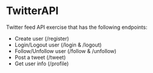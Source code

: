 # TwitterAPI

Twitter feed API exercise that has the following endpoints:
* Create user (/register)
* Login/Logout user (/login & /logout)
* Follow/Unfollow user (/follow & /unfollow)
* Post a tweet (/tweet)
* Get user info (/profile)
